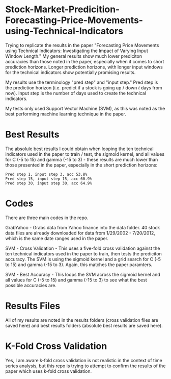 # Stock-Market-Predicition-Forecasting-Price-Movements-using-Technical-Indicators
Trying to replicate the results in the paper "Forecasting Price Movements using Technical Indicators: Investigating the Impact of Varying Input Window Length." My general results show much lower prediciton accuracies than those noted in the paper, especially when it comes to short prediction horizons. Longer prediction horizons, with longer input windows for the technical indicators show potentially promising results.

My results use the terminology "pred step" and "input step." Pred step is the prediction horizon (i.e. predict if a stock is going up / down *t* days from now). Input step is the number of days used to create the technical indicators.

My tests only used Support Vector Machine (SVM), as this was noted as the best performing machine learning technique in the paper.

# Best Results
The absolule best results I could obtain when looping the ten technical indicators used in the paper to train / test, the sigmoid kernel, and all values for C (-5 to 15) and gamma (-15 to 3) - these results are much lower than those presented in the paper, especially in the short prediction horizons:

```
Pred step 1, input step 3, acc 53.8%
Pred step 15, input step 15, acc 60.9%
Pred step 30, input step 30, acc 64.9%
```

# Codes
There are three main codes in the repo.

GrabYahoo - Grabs data from Yahoo finance into the data folder. 40 stock data files are already downloaded for data from 1/29/2002 - 7/20/2012, which is the same date ranges used in the paper.

SVM - Cross Validation - This uses a five-fold cross validation against the ten technical indicators used in the paper to train, then tests the prediciton accuracy. The SVM is using the sigmoid kernel and a grid search for C (-5 to 15) and gamma (-15 to 3). Again, this matches the paper paramters.

SVM - Best Accuracy - This loops the SVM across the sigmoid kernel and all values for C (-5 to 15) and gamma (-15 to 3) to see what the best possible accuracies are.

# Results Files
All of my results are noted in the results folders (cross validation files are saved here) and best results folders (absolute best results are saved here).

# K-Fold Cross Validation
Yes, I am aware k-fold cross validation is not realistic in the context of time series analysis, but this repo is trying to attempt to confirm the results of the paper which uses k-fold cross validation.
